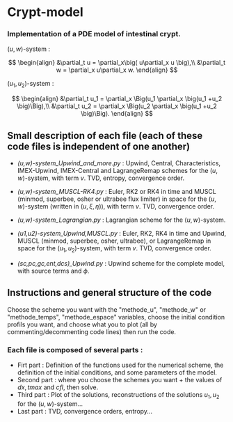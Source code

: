 # Crypt-model
### Implementation of a PDE model of intestinal crypt.   

$(u,w)$-system : 

$$
\begin{align}
    &\partial_t u = \partial_x\big( u\partial_x u \big),\\
    &\partial_t w = \partial_x u\partial_x w.
\end{align}
$$

$(u_1,u_2)$-system :  

$$
\begin{align}
    &\partial_t u_1  = \partial_x \Big(u_1 \partial_x \big(u_1 +u_2 \big)\Big),\\
    &\partial_t u_2  = \partial_x \Big(u_2 \partial_x \big(u_1 +u_2 \big)\Big).
\end{align}
$$


## Small description of each file (each of these code files is independent of one another)
- *(u,w)-system_Upwind_and_more.py* :
Upwind, Central, Characteristics, IMEX-Upwind, IMEX-Central and LagrangeRemap schemes for the $(u,w)$-system, with term $v$. TVD, entropy, convergence order.  

- *(u,w)-system_MUSCL-RK4.py* :
Euler, RK2 or RK4 in time and MUSCL (minmod, superbee, osher or ultrabee flux limiter) in space for the $(u,w)$-system (written in $(u,\xi,\eta)$), with term $v$. TVD, convergence order.  

- *(u,w)-system_Lagrangian.py* :
Lagrangian scheme for the $(u,w)$-system.  

- *(u1,u2)-system_Upwind,MUSCL.py* :
Euler, RK2, RK4 in time and Upwind, MUSCL (minmod, superbee, osher, ultrabee), or LagrangeRemap in space for the $(u_1,u_2)$-system, with term $v$. TVD, convergence order.

- *(sc,pc,gc,ent,dcs)_Upwind.py* :
Upwind scheme for the complete model, with source terms and $\phi$.  

## Instructions and general structure of the code  
Choose the scheme you want with the "methode_u", "methode_w" or "methode_temps", "methode_espace" variables, choose the initial condition profils you want, and choose what you to plot (all by commenting/decommenting code lines) then run the code.  

### Each file is composed of several parts :  
- Firt part : Definition of the functions used for the numerical scheme, the definition of the initial conditions, and some parameters of the model.
- Second part : where you choose the schemes you want + the values of $dx,tmax$ and $cfl$, then solve.
- Third part : Plot of the solutions, reconstructions of the solutions $u_1,u_2$ for the $(u,w)$-system...
- Last part : TVD, convergence orders, entropy...

